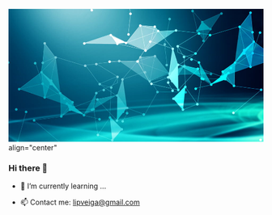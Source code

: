 ![Cover](https://github.com/LipDesigns/LipDesigns/blob/main/img/285823f61c7ed73.jpg)
align="center"
### Hi there 👋

- 🌱 I’m currently learning ...

- 📫 Contact me: lipveiga@gmail.com 

